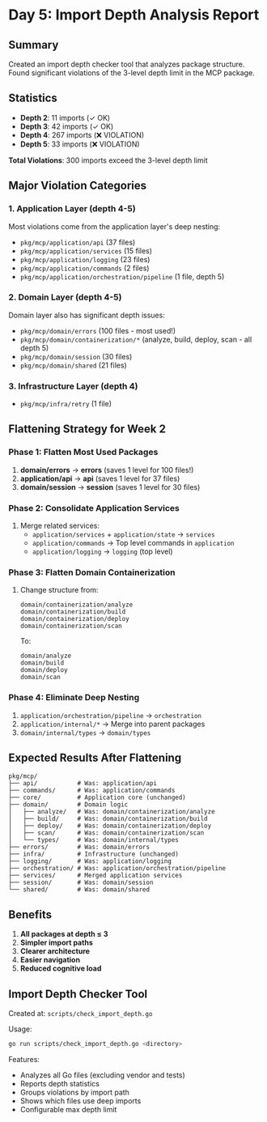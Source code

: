 # Day 5: Import Depth Analysis Report

## Summary
Created an import depth checker tool that analyzes package structure. Found significant violations of the 3-level depth limit in the MCP package.

## Statistics
- **Depth 2**: 11 imports (✓ OK)
- **Depth 3**: 42 imports (✓ OK) 
- **Depth 4**: 267 imports (❌ VIOLATION)
- **Depth 5**: 33 imports (❌ VIOLATION)

**Total Violations**: 300 imports exceed the 3-level depth limit

## Major Violation Categories

### 1. Application Layer (depth 4-5)
Most violations come from the application layer's deep nesting:
- `pkg/mcp/application/api` (37 files)
- `pkg/mcp/application/services` (15 files)
- `pkg/mcp/application/logging` (23 files)
- `pkg/mcp/application/commands` (2 files)
- `pkg/mcp/application/orchestration/pipeline` (1 file, depth 5)

### 2. Domain Layer (depth 4-5)
Domain layer also has significant depth issues:
- `pkg/mcp/domain/errors` (100 files - most used!)
- `pkg/mcp/domain/containerization/*` (analyze, build, deploy, scan - all depth 5)
- `pkg/mcp/domain/session` (30 files)
- `pkg/mcp/domain/shared` (21 files)

### 3. Infrastructure Layer (depth 4)
- `pkg/mcp/infra/retry` (1 file)

## Flattening Strategy for Week 2

### Phase 1: Flatten Most Used Packages
1. **domain/errors** → **errors** (saves 1 level for 100 files!)
2. **application/api** → **api** (saves 1 level for 37 files)
3. **domain/session** → **session** (saves 1 level for 30 files)

### Phase 2: Consolidate Application Services
1. Merge related services:
   - `application/services` + `application/state` → `services`
   - `application/commands` → Top level commands in `application`
   - `application/logging` → `logging` (top level)

### Phase 3: Flatten Domain Containerization
1. Change structure from:
   ```
   domain/containerization/analyze
   domain/containerization/build
   domain/containerization/deploy
   domain/containerization/scan
   ```
   To:
   ```
   domain/analyze
   domain/build
   domain/deploy
   domain/scan
   ```

### Phase 4: Eliminate Deep Nesting
1. `application/orchestration/pipeline` → `orchestration`
2. `application/internal/*` → Merge into parent packages
3. `domain/internal/types` → `domain/types`

## Expected Results After Flattening

```
pkg/mcp/
├── api/           # Was: application/api
├── commands/      # Was: application/commands  
├── core/          # Application core (unchanged)
├── domain/        # Domain logic
│   ├── analyze/   # Was: domain/containerization/analyze
│   ├── build/     # Was: domain/containerization/build
│   ├── deploy/    # Was: domain/containerization/deploy
│   ├── scan/      # Was: domain/containerization/scan
│   └── types/     # Was: domain/internal/types
├── errors/        # Was: domain/errors
├── infra/         # Infrastructure (unchanged)
├── logging/       # Was: application/logging
├── orchestration/ # Was: application/orchestration/pipeline
├── services/      # Merged application services
├── session/       # Was: domain/session
└── shared/        # Was: domain/shared
```

## Benefits
1. **All packages at depth ≤ 3**
2. **Simpler import paths**
3. **Clearer architecture**
4. **Easier navigation**
5. **Reduced cognitive load**

## Import Depth Checker Tool

Created at: `scripts/check_import_depth.go`

Usage:
```bash
go run scripts/check_import_depth.go <directory>
```

Features:
- Analyzes all Go files (excluding vendor and tests)
- Reports depth statistics
- Groups violations by import path
- Shows which files use deep imports
- Configurable max depth limit